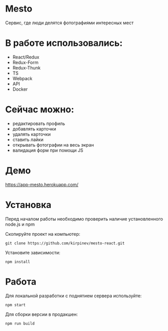 # Mesto

Сервис, где люди делятся фотографиями интересных мест

# В работе использовались:
- React/Redux
- Redux-Form
- Redux-Thunk
- TS
- Webpack
- API
- Docker

# Сейчас можно:
- редактировать профиль
- добавлять карточки
- удалять карточки
- ставить лайки
- открывать фотографии на весь экран
- валидация форм при помощи JS



# Демо
https://app-mesto.herokuapp.com/

# Установка

Перед началом работы необходимо проверить наличие установленного node.js и npm

Скопируйте проект на компьютер:

```
git clone https://github.com/kirpinev/mesto-react.git
```

Установите зависимости:

```
npm install
```

# Работа

Для локальной разработки с поднятием сервера используйте:

```
npm start
```

Для сборки версии в продакшен:

```
npm run build
```
